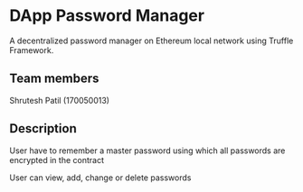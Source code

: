 # DApp Password Manager
A decentralized password manager on Ethereum local network using Truffle Framework.

## Team members 
Shrutesh Patil (170050013)

## Description
User have to remember a master password using which all passwords are encrypted in the contract

User can view, add, change or delete passwords
